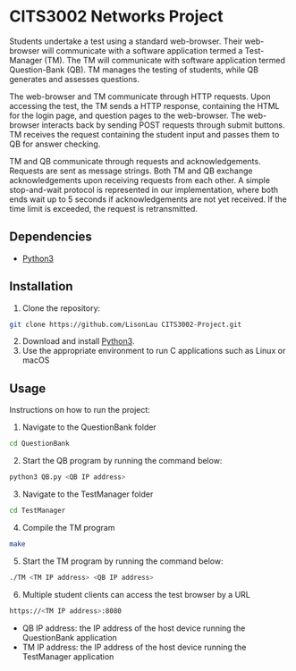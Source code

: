 # CITS3002 Networks Project

Students undertake a test using a standard web-browser. Their web-browser will communicate with a software application termed a Test-Manager (TM). The TM will communicate with software application termed Question-Bank (QB). TM manages the testing of students, while QB generates and assesses questions. 

The web-browser and TM communicate through HTTP requests. Upon accessing the test, the TM sends a HTTP response, containing the HTML for the login page, and question pages to the web-browser. The web-browser interacts back by sending POST requests through submit buttons. TM receives the request containing the student input and passes them to QB for answer checking.

TM and QB communicate through requests and acknowledgements. Requests are sent as message strings. Both TM and QB exchange acknowledgements upon receiving requests from each other. A simple stop-and-wait protocol is represented in our implementation, where both ends wait up to 5 seconds if acknowledgements are not yet received. If the time limit is exceeded, the request is retransmitted.

## Dependencies
- [Python3](https://www.python.org/downloads/)


## Installation

1. Clone the repository:
```bash
git clone https://github.com/LisonLau CITS3002-Project.git
```
2. Download and install [Python3](https://www.python.org/downloads/).
3. Use the appropriate environment to run C applications such as Linux or macOS

## Usage

Instructions on how to run the project:
1. Navigate to the QuestionBank folder
```bash
cd QuestionBank
```
2. Start the QB program by running the command below:
```bash
python3 QB.py <QB IP address>
```
3. Navigate to the TestManager folder
```bash
cd TestManager
```
4. Compile the TM program
```bash
make
```
5. Start the TM program by running the command below:
```bash
./TM <TM IP address> <QB IP address>
```
6. Multiple student clients can access the test browser by a URL 
```bash
https://<TM IP address>:8080
```
- QB IP address: the IP address of the host device running the QuestionBank application
- TM IP address: the IP address of the host device running the TestManager application
